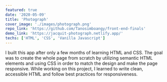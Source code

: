 ```yaml
---
featured: true
date: '2020-05-09'
title: 'Photograph'
cover_image: './images/photograph.png'
repo_link: 'https://github.com/Tanosimboangy/front-end-finals'
demo_link: 'https://jacquit-photograph.netlify.app/'
techs: ['HTML', 'CSS', 'Vanilla Javascript']
---
```


I built this app after only a few months of learning HTML and CSS. The goal was to create the whole page from scratch by utilizing semantic HTML elements and using CSS in order to match the design and make the page responsive.
While working on this project, I learned to write clean, accessible HTML and follow best practices for responsiveness.
